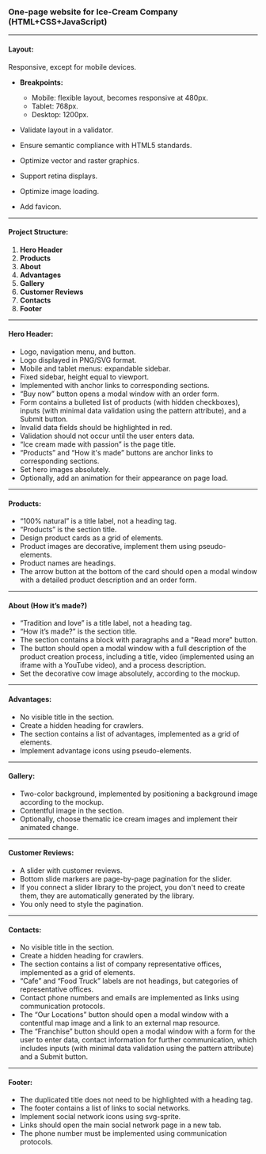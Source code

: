 ### One-page website for Ice-Cream Company (HTML+CSS+JavaScript)

---

#### Layout:

Responsive, except for mobile devices. 

- **Breakpoints:** 
  - Mobile: flexible layout, becomes responsive at 480px.
  - Tablet: 768px.
  - Desktop: 1200px. 

- Validate layout in a validator. 
- Ensure semantic compliance with HTML5 standards. 
- Optimize vector and raster graphics. 
- Support retina displays. 
- Optimize image loading. 
- Add favicon.

---

#### Project Structure:

1. **Hero Header**
2. **Products**
3. **About**
4. **Advantages**
5. **Gallery**
6. **Customer Reviews**
7. **Contacts**
8. **Footer**

---

#### Hero Header:

- Logo, navigation menu, and button. 
- Logo displayed in PNG/SVG format. 
- Mobile and tablet menus: expandable sidebar. 
- Fixed sidebar, height equal to viewport. 
- Implemented with anchor links to corresponding sections. 
- “Buy now” button opens a modal window with an order form. 
- Form contains a bulleted list of products (with hidden checkboxes), inputs (with minimal data validation using the pattern attribute), and a Submit button. 
- Invalid data fields should be highlighted in red. 
- Validation should not occur until the user enters data. 
- “Ice cream made with passion” is the page title. 
- “Products” and “How it's made” buttons are anchor links to corresponding sections. 
- Set hero images absolutely. 
- Optionally, add an animation for their appearance on page load.

---

#### Products:

- “100% natural” is a title label, not a heading tag. 
- “Products” is the section title. 
- Design product cards as a grid of elements. 
- Product images are decorative, implement them using pseudo-elements. 
- Product names are headings. 
- The arrow button at the bottom of the card should open a modal window with a detailed product description and an order form.

---

#### About (How it’s made?)

- “Tradition and love” is a title label, not a heading tag. 
- “How it’s made?” is the section title. 
- The section contains a block with paragraphs and a "Read more" button. 
- The button should open a modal window with a full description of the product creation process, including a title, video (implemented using an iframe with a YouTube video), and a process description. 
- Set the decorative cow image absolutely, according to the mockup.

---

#### Advantages:

- No visible title in the section. 
- Create a hidden heading for crawlers. 
- The section contains a list of advantages, implemented as a grid of elements. 
- Implement advantage icons using pseudo-elements.

---

#### Gallery:

- Two-color background, implemented by positioning a background image according to the mockup. 
- Contentful image in the section. 
- Optionally, choose thematic ice cream images and implement their animated change.

---

#### Customer Reviews:

- A slider with customer reviews. 
- Bottom slide markers are page-by-page pagination for the slider. 
- If you connect a slider library to the project, you don't need to create them, they are automatically generated by the library. 
- You only need to style the pagination.

---

#### Contacts:

- No visible title in the section. 
- Create a hidden heading for crawlers. 
- The section contains a list of company representative offices, implemented as a grid of elements. 
- “Cafe” and “Food Truck” labels are not headings, but categories of representative offices. 
- Contact phone numbers and emails are implemented as links using communication protocols. 
- The “Our Locations” button should open a modal window with a contentful map image and a link to an external map resource. 
- The “Franchise” button should open a modal window with a form for the user to enter data, contact information for further communication, which includes inputs (with minimal data validation using the pattern attribute) and a Submit button.

---

#### Footer:

- The duplicated title does not need to be highlighted with a heading tag. 
- The footer contains a list of links to social networks. 
- Implement social network icons using svg-sprite. 
- Links should open the main social network page in a new tab. 
- The phone number must be implemented using communication protocols.
